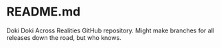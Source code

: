 # README.md
Doki Doki Across Realities GitHub repository.
Might make branches for all releases down the road, but who knows.
